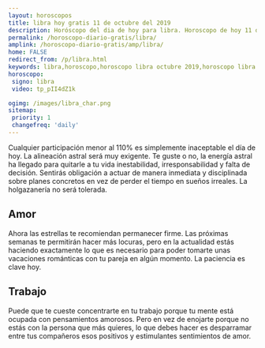 ```yaml
---
layout: horoscopos
title: libra hoy gratis 11 de octubre del 2019 
description: Horóscopo del dia de hoy para libra. Horoscopo de hoy 11 de octubre del 2019. Las predicciones de amor, trabajo, vida personal gratis.
permalink: /horoscopo-diario-gratis/libra/
amplink: /horoscopo-diario-gratis/amp/libra/
home: FALSE
redirect_from: /p/libra.html
keywords: libra,horoscopo,horoscopo libra octubre 2019,horoscopo libra hoy,tarot libra octubre 2019,horoscopo libra,tarot libra hoy,horoscopo de hoy,horoscopo diario,tarot del amor,horoscopo de hoy libra,horoscopo diario del tarot, Horoscopo de hoy libra 11 de octubre del 2019,horóscopo del día,signos zodiacales 2019, el horoscopo de hoy
horoscopo:
 signo: libra
 video: tp_pII4dZ1k

ogimg: /images/libra_char.png
sitemap:
 priority: 1
 changefreq: 'daily'
---
```



Cualquier participación menor al 110% es simplemente inaceptable el día de hoy. La alineación astral será muy exigente. Te guste o no, la energía astral ha llegado para quitarle a tu vida inestabilidad, irresponsabilidad y falta de decisión. Sentirás obligación a actuar de manera inmediata y disciplinada sobre planes concretos en vez de perder el tiempo en sueños irreales. La holgazanería no será tolerada.

## Amor

Ahora las estrellas te recomiendan permanecer firme. Las próximas semanas te permitirán hacer más locuras, pero en la actualidad estás haciendo exactamente lo que es necesario para poder tomarte unas vacaciones románticas con tu pareja en algún momento. La paciencia es clave hoy.

## Trabajo

Puede que te cueste concentrarte en tu trabajo porque tu mente está ocupada con pensamientos amorosos. Pero en vez de enojarte porque no estás con la persona que más quieres, lo que debes hacer es desparramar entre tus compañeros esos positivos y estimulantes sentimientos de amor.